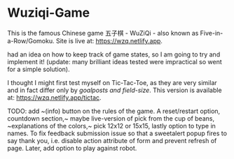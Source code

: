 # Wuziqi-Game
This is the famous Chinese game 五子棋 - WuZiQi - also known as Five-in-a-Row/Gomoku. Site is live at: https://wzq.netlify.app.

had an idea on how to keep track of game states, so I am going to try and implement it! (update: many brilliant ideas tested were impractical so went for a simple solution).

I thought I might first test myself on Tic-Tac-Toe, as they are very similar and in fact differ only by _goalposts and field-size_. This version is available at: https://wzq.netlify.app/tictac.

TODO: add ~(info) button on the rules of the game. A reset/restart option, countdown section,~ maybe live-version of pick from the cup of beans, ~explanations of the colors,~ pick 12x12 or 15x15, lastly option to type in names. To fix feedback submission issue so that a sweetalert popup fires to say thank you, i.e. disable action attribute of form and prevent refresh of page. Later, add option to play against robot.
